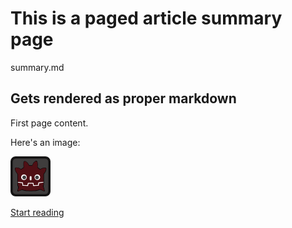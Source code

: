 
# This is a paged article summary page

summary.md

## Gets rendered as proper markdown

First page content.

Here's an image:

![Image](files/article_img.png)

[Start reading](01_page.md)


